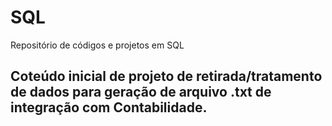 # SQL
Repositório de códigos e projetos em SQL

## Coteúdo inicial de projeto de retirada/tratamento de dados para geração de arquivo .txt de integração com Contabilidade. 
